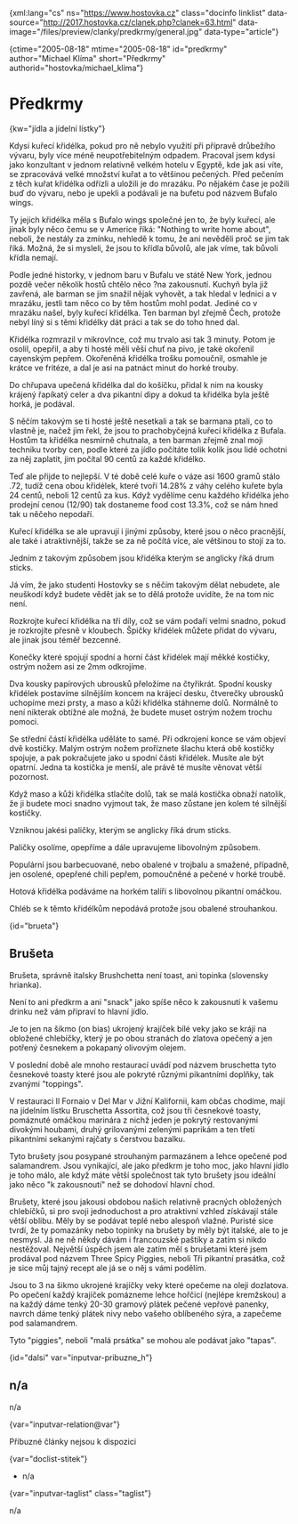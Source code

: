 
{xml:lang="cs" ns="https://www.hostovka.cz" class="docinfo linklist" data-source="http://2017.hostovka.cz/clanek.php?clanek=63.html" data-image="/files/preview/clanky/predkrmy/general.jpg" data-type="article"}

{ctime="2005-08-18" mtime="2005-08-18" id="predkrmy" author="Michael Klíma" short="Předkrmy" authorid="hostovka/michael_klima"}

# Předkrmy 

{kw="jídla a jídelní lístky"}

Kdysi kuřecí křidélka, pokud pro ně nebylo využití při přípravě drůbežího vývaru, byly více méně neupotřebitelným odpadem. Pracoval jsem kdysi jako konzultant v jednom relativně velkém hotelu v Egyptě, kde jak asi víte, se zpracovává velké množství kuřat a to většinou pečených. Před pečením z těch kuřat křidélka odřízli a uložili je do mrazáku. Po nějakém čase je požili buď do vývaru, nebo je upekli a podávali je na bufetu pod názvem Bufalo wings. 

Ty jejich křidélka měla s Bufalo wings společné jen to, že byly kuřecí, ale jinak byly něco čemu se v Americe říká: "Nothing to write home about", neboli, že nestály za zmínku, nehledě k tomu, že ani nevěděli proč se jim tak říká. Možná, že si mysleli, že jsou to křídla bůvolů, ale jak víme, tak bůvoli křídla nemají. 

Podle jedné historky, v jednom baru v Bufalu ve státě New York, jednou pozdě večer několik hostů chtělo něco ?na zakousnutí. Kuchyň byla již zavřená, ale barman se jim snažil nějak vyhovět, a tak hledal v lednici a v mrazáku, jestli tam něco co by těm hostům mohl podat. Jediné co v mrazáku našel, byly kuřecí křidélka. Ten barman byl zřejmě Čech, protože nebyl líný si s těmi křidélky dát práci a tak se do toho hned dal. 

Křidélka rozmrazil v mikrovlnce, což mu trvalo asi tak 3 minuty. Potom je osolil, opepřil, a aby ti hosté měli věší chuť na pivo, je také okořenil cayenským pepřem. Okořeněná křidélka trošku pomoučnil, osmahle je krátce ve fritéze, a dal je asi na patnáct minut do horké trouby. 

Do chřupava upečená křidélka dal do košíčku, přidal k nim na kousky krájený řapíkatý celer a dva pikantní dipy a dokud ta křidélka byla ještě horká, je podával. 

S něčím takovým se ti hosté ještě nesetkali a tak se barmana ptali, co to vlastně je, načež jim řekl, že jsou to prachobyčejná kuřecí křidélka z Bufala. Hostům ta křidélka nesmírně chutnala, a ten barman zřejmě znal moji techniku tvorby cen, podle které za jídlo počítáte tolik kolik jsou lidé ochotni za něj zaplatit, jim počítal 90 centů za každé křidélko. 

Teď ale přijde to nejlepší. V té době celé kuře o váze asi 1600 gramů stálo .72, tudíž cena obou křidélek, které tvoří 14.28% z váhy celého kuřete byla 24 centů, neboli 12 centů za kus. Když vydělíme cenu každého křidélka jeho prodejní cenou (12/90) tak dostaneme food cost 13.3%, což se nám hned tak u něčeho nepodaří. 

Kuřecí křidélka se ale upravují i jinými způsoby, které jsou o něco pracnější, ale také i atraktivnější, takže se za ně počítá více, ale většinou to stojí za to. 

Jedním z takovým způsobem jsou křidélka kterým se anglicky říká drum sticks. 

Já vím, že jako studenti Hostovky se s něčím takovým dělat nebudete, ale neuškodí když budete vědět jak se to dělá protože uvidíte, že na tom nic není. 

Rozkrojte kuřecí křidélka na tři díly, což se vám podaří velmi snadno, pokud je rozkrojíte přesně v kloubech. Špičky křidélek můžete přidat do vývaru, ale jinak jsou téměř bezcenné. 

Konečky které spojují spodní a horní část křidélek mají měkké kostičky, ostrým nožem asi ze 2mm odkrojíme. 

Dva kousky papírových ubrousků přeložíme na čtyřikrát. Spodní kousky křidélek postavíme silnějším koncem na krájecí desku, čtverečky ubrousků uchopíme mezi prsty, a maso a kůži křidélka stáhneme dolů. Normálně to není nikterak obtížné ale možná, že budete muset ostrým nožem trochu pomoci. 

Se střední částí křidélka uděláte to samé. Při odkrojení konce se vám objeví dvě kostičky. Malým ostrým nožem proříznete šlachu která obě kostičky spojuje, a pak pokračujete jako u spodní části křidélek. Musíte ale být opatrní. Jedna ta kostička je menší, ale právě té musíte věnovat větší pozornost. 

Když maso a kůži křidélka stlačíte dolů, tak se malá kostička obnaží natolik, že ji budete moci snadno vyjmout tak, že maso zůstane jen kolem té silnější kostičky. 

Vzniknou jakési paličky, kterým se anglicky říká drum sticks. 

Paličky osolíme, opepříme a dále upravujeme libovolným způsobem. 

Populární jsou barbecuované, nebo obalené v trojbalu a smažené, případně, jen osolené, opepřené chili pepřem, pomoučněné a pečené v horké troubě. 

Hotová křidélka podáváme na horkém talíři s libovolnou pikantní omáčkou. 

Chléb se k těmto křidélkům nepodává protože jsou obalené strouhankou. 

{id="brueta"}

## Brušeta 

Brušeta, správně italsky Brushchetta není toast, ani topinka (slovensky hrianka). 

Není to ani předkrm a ani "snack" jako spíše něco k zakousnutí k vašemu drinku než vám připraví to hlavní jídlo. 

Je to jen na šikmo (on bias) ukrojený krajíček bílé veky jako se krájí na obložené chlebíčky, který je po obou stranách do zlatova opečený a jen potřený česnekem a pokapaný olivovým olejem. 

V poslední době ale mnoho restaurací uvádí pod názvem bruschetta tyto česnekové toasty které jsou ale pokryté různými pikantními doplňky, tak zvanými "toppings". 

V restauraci Il Fornaio v Del Mar v Jižní Kalifornii, kam občas chodíme, mají na jídelním lístku Bruschetta Assortita, což jsou tři česnekové toasty, pomáznuté omáčkou marinára z nichž jeden je pokrytý restovanými divokými houbami, druhý grilovanými zelenými paprikám a ten třetí pikantními sekanými rajčaty s čerstvou bazalku. 

Tyto brušety jsou posypané strouhaným parmazánem a lehce opečené pod salamandrem. Jsou vynikající, ale jako předkrm je toho moc, jako hlavní jídlo je toho málo, ale když máte větší společnost tak tyto brušety jsou ideální jako něco "k zakousnoutí" než se dohodoví hlavní chod. 

Brušety, které jsou jakousi obdobou našich relativně pracných obložených chlebíčků, si pro svoji jednoduchost a pro atraktivní vzhled získávají stále větší oblibu. Měly by se podávat teplé nebo alespoň vlažné. Puristé sice tvrdí, že ty pomazánky nebo topinky na brušety by měly být italské, ale to je nesmysl. Já ne ně někdy dávám i francouzské paštiky a zatím si nikdo nestěžoval. Největší úspěch jsem ale zatím měl s brušetami které jsem prodával pod názvem Three Spicy Piggies, neboli Tři pikantní prasátka, což je sice můj tajný recept ale já se o něj s vámi podělím. 

Jsou to 3 na šikmo ukrojené krajíčky veky které opečeme na oleji dozlatova. Po opečení každý krajíček pomázneme lehce hořčicí (nejlépe kremžskou) a na každý dáme tenký 20-30 gramový plátek pečené vepřové panenky, navrch dáme tenký plátek nivy nebo vašeho oblíbeného sýra, a zapečeme pod salamandrem. 

Tyto "piggies", neboli "malá prsátka" se mohou ale podávat jako "tapas". 

{id="dalsi" var="inputvar-pribuzne_h"}

## n/a 

n/a 

{var="inputvar-relation@var"}

Příbuzné články nejsou k dispozici 

{var="doclist-stitek"}

  * n/a 

{var="inputvar-taglist" class="taglist"}

n/a

